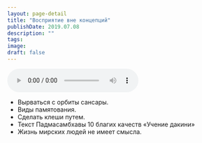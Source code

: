 ```yaml
---
layout: page-detail
title: "Восприятие вне концепций"
publishDate: 2019.07.08
description: ""
tags:
image:
draft: false
---
```


<audio title="2019.07.08 - Восприятие вне концепций.mp3" src="/upload/iblock/d72/d727d4bbe7d37f5cef11e448a0c424a3.mp3" controls=""></audio>

* Вырваться с орбиты сансары.
* Виды памятования.
* Сделать клеши путем.
* Текст Падмасамбхавы 10 благих качеств «Учение дакини»
* Жизнь мирских людей не имеет смысла.

  
